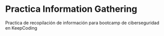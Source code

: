 # Practica Information Gathering

Practica de recopilación de información para bootcamp de ciberseguridad en KeepCoding
